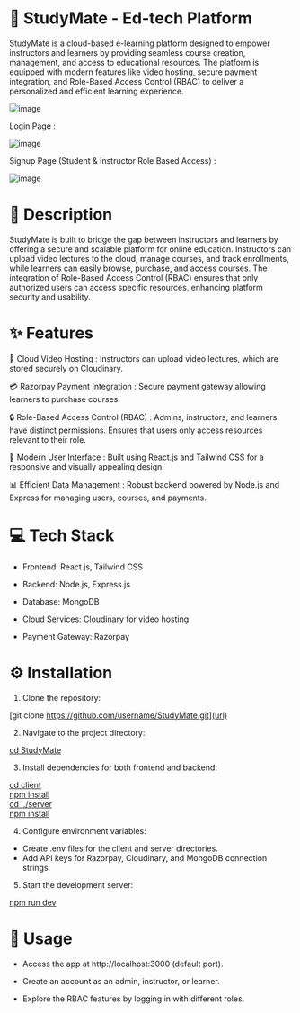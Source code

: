 # 🌟 StudyMate - Ed-tech Platform
StudyMate is a cloud-based e-learning platform designed to empower instructors and learners by providing seamless course creation, management, and access to educational resources. The platform is equipped with modern features like video hosting, secure payment integration, and Role-Based Access Control (RBAC) to deliver a personalized and efficient learning experience.

![image](https://github.com/user-attachments/assets/8115ecd2-6a43-4a4e-97ef-91172c35e810)

Login Page : 

![image](https://github.com/user-attachments/assets/c2d01ab4-fb19-4ff1-9863-ba9e9a9d0c71)

Signup Page (Student & Instructor Role Based Access) : 

![image](https://github.com/user-attachments/assets/14011c19-c6f2-4a90-a198-16b9c411eaae)


# 📝 Description
StudyMate is built to bridge the gap between instructors and learners by offering a secure and scalable platform for online education. Instructors can upload video lectures to the cloud, manage courses, and track enrollments, while learners can easily browse, purchase, and access courses. The integration of Role-Based Access Control (RBAC) ensures that only authorized users can access specific resources, enhancing platform security and usability.

# ✨ Features

🎥 Cloud Video Hosting : Instructors can upload video lectures, which are stored securely on Cloudinary.

💳 Razorpay Payment Integration : Secure payment gateway allowing learners to purchase courses.

🔒 Role-Based Access Control (RBAC) : Admins, instructors, and learners have distinct permissions. Ensures that users only access resources relevant to their role.

🎨 Modern User Interface : Built using React.js and Tailwind CSS for a responsive and visually appealing design.

📊 Efficient Data Management : Robust backend powered by Node.js and Express for managing users, courses, and payments.

# 💻 Tech Stack

- Frontend: React.js, Tailwind CSS

- Backend: Node.js, Express.js

- Database: MongoDB

- Cloud Services: Cloudinary for video hosting

- Payment Gateway: Razorpay

# ⚙️ Installation

1. Clone the repository:
   
[git clone https://github.com/username/StudyMate.git](url)

2. Navigate to the project directory:
   
[cd StudyMate](url)

3. Install dependencies for both frontend and backend:
   
[cd client  
npm install  
cd ../server  
npm install](url)

4. Configure environment variables:
   
- Create .env files for the client and server directories.
- Add API keys for Razorpay, Cloudinary, and MongoDB connection strings.

5. Start the development server:
   
[npm run dev](url)

# 🚀 Usage

- Access the app at http://localhost:3000 (default port).

- Create an account as an admin, instructor, or learner.

- Explore the RBAC features by logging in with different roles.
